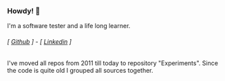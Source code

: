 ### Howdy! 👋

I'm a software tester and a life long learner.

###### [ [Github](https://github.com/lab2) ] - [ [Linkedin](www.linkedin.com/in/cmoriggia) ] 

I've moved all repos from 2011 till today to repository "Experiments". Since the code is quite old I grouped all sources together.
